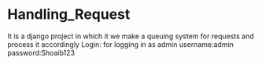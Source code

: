 # Handling_Request
It is a django project in which it we make a queuing system for requests and process it accordingly
Login:
for logging in as admin
username:admin
password:Shoaib123
